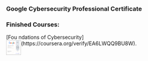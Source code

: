 ### Google Cybersecurity Professional Certificate


<h3 align="left"> Finished Courses:</h3>
<div>
    [Fou ndations of Cybersecurity](https://coursera.org/verify/EA6LWQQ9BU8W).
    <img align="left" alt="Foundations" width="40px" height="40" src="https://github.com/L-Novelli/Google-Cybersecurity-Professional-Certificate/blob/master/Course%20Completition%20Certificate/Fundations/Fundations.png" />&nbsp; 
    
</div>

